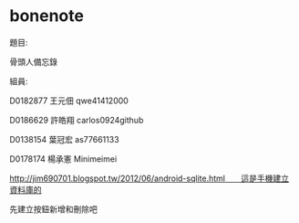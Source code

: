 # bonenote
題目:

骨頭人備忘錄

組員: 

D0182877 王元佃 qwe41412000 

D0186629 許皓翔 carlos0924github  

D0138154 葉冠宏 as77661133

D0178174 楊承憲  Minimeimei


http://jim690701.blogspot.tw/2012/06/android-sqlite.html　　這是手機建立資料庫的

先建立按鈕新增和刪除吧
